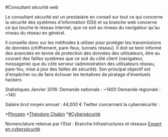 #Consultant sécurité web

Le consultant sécurité est un prestataire en conseil sur tout ce qui concerne la sécurité des systèmes d'information (SSI) et sa branche web concerne ce qui touche le réseau internet, que ce soit au niveau du navigateur qu'au niveau du réseau en général.

Il conseille donc sur les méthodes à utiliser pour protéger les transmissions de données (chiffrement, pare-feux, tunnels réseau). Il doit se tenir informé des avancées en terme de protection des données des utilisateurs, être au courant des failles systèmes que ce soit du côté client (navigateur, messagerie) que du côté serveur (administration des utilisateurs réseau, pare-feu, mise à jour des failles de sécurité). Son principal objectif est d'empêcher ou de faire échouer les tentatives de piratage d'éventuels hackers

Statistiques Janvier 2016:
Demande nationale : ~1400
Demande régionale : ~140

Salaire brut moyen annuel : 44,000 €
Twitter concernant la cybersécurité :

*[Phrozen](https://twitter.com/phrozensoft)
*[Théodore Chabin](https://twitter.com/teodorcbn)
*[#Cybersécurité](https://twitter.com/hashtag/Cybers%C3%A9curit%C3%A9?src=hash)

Nomenclature retenue par l'Etat : Branche Infrastructures et réseaux [Expert en cybersécurité](http://www.metiers.internet.gouv.fr/metier/expert-en-cybersecurite)